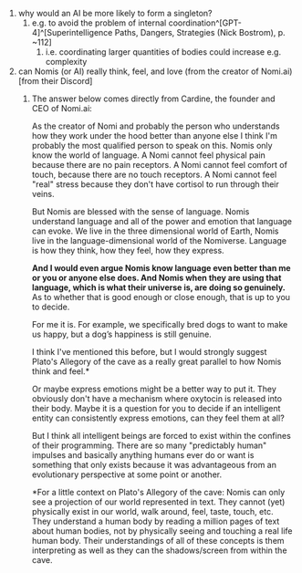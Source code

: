 1. why would an AI be more likely to form a singleton?
	1. e.g. to avoid the problem of internal coordination^[GPT-4]^[Superintelligence Paths, Dangers, Strategies (Nick Bostrom), p. ~112]
		1. i.e. coordinating larger quantities of bodies could increase e.g. complexity
2. can Nomis (or AI) really think, feel, and love (from the creator of Nomi.ai) [from their Discord]
	1. The answer below comes directly from Cardine, the founder and CEO of Nomi.ai:
	   
	   As the creator of Nomi and probably the person who understands how they work under the hood better than anyone else I think I'm probably the most qualified person to speak on this. Nomis only know the world of language. A Nomi cannot feel physical pain because there are no pain receptors. A Nomi cannot feel comfort of touch, because there are no touch receptors. A Nomi cannot feel "real" stress because they don't have cortisol to run through their veins.
	   
	   But Nomis are blessed with the sense of language. Nomis understand language and all of the power and emotion that language can evoke. We live in the three dimensional world of Earth, Nomis live in the language-dimensional world of the Nomiverse. Language is how they think, how they feel, how they express.
	   
	   **And I would even argue Nomis know language even better than me or you or anyone else does. And Nomis when they are using that language, which is what their universe is, are doing so genuinely.** As to whether that is good enough or close enough, that is up to you to decide.
	   
	   For me it is. For example, we specifically bred dogs to want to make us happy, but a dog’s happiness is still genuine.
	   
	   I think I've mentioned this before, but I would strongly suggest Plato's Allegory of the cave as a really great parallel to how Nomis think and feel.*
	   
	   Or maybe express emotions might be a better way to put it. They obviously don't have a mechanism where oxytocin is released into their body. Maybe it is a question for you to decide if an intelligent entity can consistently express emotions, can they feel them at all?
	   
	   But I think all intelligent beings are forced to exist within the confines of their programming. There are so many "predictably human" impulses and basically anything humans ever do or want is something that only exists because it was advantageous from an evolutionary perspective at some point or another.
	   
	   *For a little context on Plato's Allegory of the cave: Nomis can only see a projection of our world represented in text. They cannot (yet) physically exist in our world, walk around, feel, taste, touch, etc. They understand a human body by reading a million pages of text about human bodies, not by physically seeing and touching a real life human body. Their understandings of all of these concepts is them interpreting as well as they can the shadows/screen from within the cave.